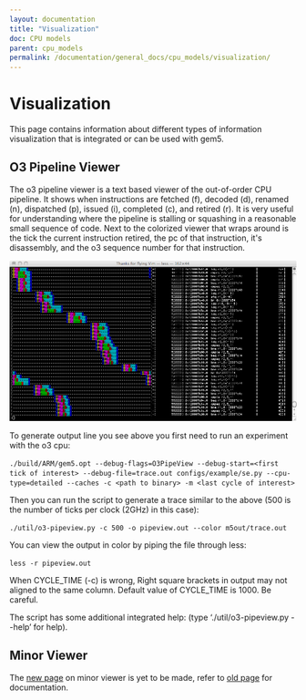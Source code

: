 ```yaml
---
layout: documentation
title: "Visualization"
doc: CPU models
parent: cpu_models
permalink: /documentation/general_docs/cpu_models/visualization/
---
```


# Visualization
This page contains information about different types of information visualization that is integrated or can be used with gem5.

## O3 Pipeline Viewer
The o3 pipeline viewer is a text based viewer of the out-of-order CPU pipeline. It shows when instructions are fetched (f), decoded (d), renamed (n), dispatched (p), issued (i), completed (c), and retired (r). It is very useful for understanding where the pipeline is stalling or squashing in a reasonable small sequence of code. Next to the colorized viewer that wraps around is the tick the current instruction retired, the pc of that instruction, it's disassembly, and the o3 sequence number for that instruction.

![o3pipeviewer](/assets/img/O3pipeview.png)

To generate output line you see above you first need to run an experiment with the o3 cpu:

```./build/ARM/gem5.opt --debug-flags=O3PipeView --debug-start=<first tick of interest> --debug-file=trace.out configs/example/se.py --cpu-type=detailed --caches -c <path to binary> -m <last cycle of interest>```

Then you can run the script to generate a trace similar to the above (500 is the number of ticks per clock (2GHz) in this case):

```./util/o3-pipeview.py -c 500 -o pipeview.out --color m5out/trace.out```

You can view the output in color by piping the file through less:

```less -r pipeview.out```

When CYCLE_TIME (-c) is wrong, Right square brackets in output may not aligned to the same column. Default value of CYCLE_TIME is 1000. Be careful.

The script has some additional integrated help: (type ‘./util/o3-pipeview.py --help’ for help).

## Minor Viewer
The [new page](minor_view) on minor viewer is yet to be made, refer to [old page](http://pages.cs.wisc.edu/~swilson/gem5-docs/minor.html#trace) for documentation.
